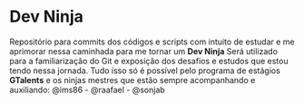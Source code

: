<h1>Dev Ninja </h1>

Repositório para commits dos códigos e scripts com intuito de estudar e me aprimorar nessa caminhada para me tornar um **Dev Ninja**
Será utilizado para a familiarização do Git e exposição dos desafios e estudos que estou tendo nessa jornada.
Tudo isso só é possível pelo programa de estágios **GTalents** e os ninjas mestres que estão sempre acompanhando e auxiliando: @ims86 - @raafael - @sonjab
